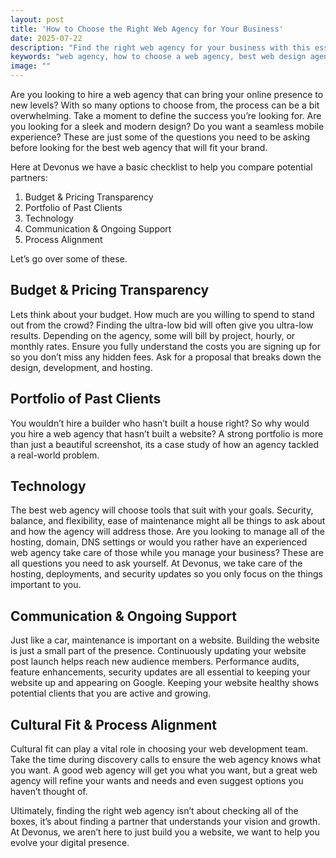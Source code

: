 ```yaml
---
layout: post
title: 'How to Choose the Right Web Agency for Your Business'
date: 2025-07-22
description: "Find the right web agency for your business with this essential checklist: budget, portfolio, tech, support, and more. Devonus helps you grow online."
keywords: "web agency, how to choose a web agency, best web design agency, website design checklist, website development partner, digital agency selection guide, web design pricing transparency, web agency portfolio tips, web development support services, finding the right agency fit, Devonus web agency, small business website partner, agency for modern web design, managed hosting and web support, website maintenance and SEO"
image: ""
---
```


Are you looking to hire a web agency that can bring your online presence to new levels? With so many options to choose from, the process can be a bit overwhelming. Take a moment to define the success you’re looking for. Are you looking for a sleek and modern design? Do you want a seamless mobile experience? These are just some of the questions you need to be asking before looking for the best web agency that will fit your brand.

Here at Devonus we have a basic checklist to help you compare potential partners:

1. Budget & Pricing Transparency
2. Portfolio of Past Clients
3. Technology
4. Communication & Ongoing Support
5. Process Alignment

Let’s go over some of these.

## **Budget & Pricing Transparency**

Lets think about your budget. How much are you willing to spend to stand out from the crowd? Finding the ultra-low bid will often give you ultra-low results. Depending on the agency, some will bill by project, hourly, or monthly rates. Ensure you fully understand the costs you are signing up for so you don’t miss any hidden fees. Ask for a proposal that breaks down the design, development, and hosting.

## **Portfolio of Past Clients**

You wouldn’t hire a builder who hasn’t built a house right? So why would you hire a web agency that hasn’t built a website? A strong portfolio is more than just a beautiful screenshot, its a case study of how an agency tackled a real-world problem.

## **Technology**

The best web agency will choose tools that suit with your goals. Security, balance, and flexibility, ease of maintenance might all be things to ask about and how the agency will address those. Are you looking to manage all of the hosting, domain, DNS settings or would you rather have an experienced web agency take care of those while you manage your business? These are all questions you need to ask yourself. At Devonus, we take care of the hosting, deployments, and security updates so you only focus on the things important to you.

## **Communication & Ongoing Support**

Just like a car, maintenance is important on a website. Building the website is just a small part of the presence. Continuously updating your website post launch helps reach new audience members. Performance audits, feature enhancements, security updates are all essential to keeping your website up and appearing on Google. Keeping your website healthy shows potential clients that you are active and growing.

## **Cultural Fit & Process Alignment**

Cultural fit can play a vital role in choosing your web development team. Take the time during discovery calls to ensure the web agency knows what you want. A good web agency will get you what you want, but a great web agency will refine your wants and needs and even suggest options you haven’t thought of.

Ultimately, finding the right web agency isn’t about checking all of the boxes, it’s about finding a partner that understands your vision and growth. At Devonus, we aren’t here to just build you a website, we want to help you evolve your digital presence.
